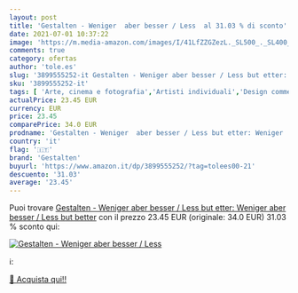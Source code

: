 ```yaml
---
layout: post
title: 'Gestalten - Weniger  aber besser / Less  al 31.03 % di sconto'
date: 2021-07-01 10:37:22
image: 'https://m.media-amazon.com/images/I/41LfZZGZezL._SL500_._SL400_.jpg'
comments: true
category: ofertas
author: 'tole.es'
slug: '3899555252-it Gestalten - Weniger aber besser / Less but etter: Weniger...'
sku: '3899555252-it'
tags: [ 'Arte, cinema e fotografia','Artisti individuali','Design commerciale','Design e arti decorative','Design e grafica','Design industriale e del prodotto','Libri','Storia dellarte per temi e concetti','Storia dellarte, teoria e critica','gestalten', ]
actualPrice: 23.45 EUR
currency: EUR
price: 23.45
comparePrice: 34.0 EUR
prodname: 'Gestalten - Weniger  aber besser / Less but etter: Weniger  aber besser / Less but better'
country: 'it'
flag: '🇮🇹'
brand: 'Gestalten'
buyurl: 'https://www.amazon.it/dp/3899555252/?tag=tolees00-21'
descuento: '31.03'
average: '23.45'
---
```


Puoi trovare [Gestalten - Weniger  aber besser / Less but etter: Weniger  aber besser / Less but better](https://www.amazon.it/dp/3899555252/?tag=tolees00-21) con il prezzo 23.45 EUR (originale: 34.0 EUR) 31.03 % sconto qui:

[![Gestalten - Weniger  aber besser / Less ](https://m.media-amazon.com/images/I/41LfZZGZezL._SL500_._SL400_.jpg)](https://www.amazon.it/dp/3899555252/?tag=tolees00-21)

ℹ️:


[🛒 Acquista qui!!](https://www.amazon.it/dp/3899555252/?tag=tolees00-21)
